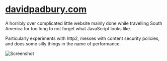 # [davidpadbury.com](https://davidpadbury.com)

A horribly over complicated little website mainly done while travelling South America for too long to not forget what JavaScript looks like.

Particularly experiments with http2, messes with content security policies, and does some silly things in the name of performance.

![Screenshot](http://i.imgur.com/PIlojtg.jpg)
